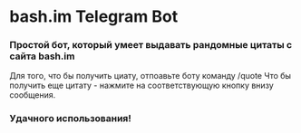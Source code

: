 # bash.im Telegram Bot

### Простой бот, который умеет выдавать рандомные цитаты с сайта bash.im

Для того, что бы получить циату, отпоавьте боту команду
    /quote
Что бы получить еще цитату - нажмите на соответствующую кнопку внизу сообщения.
### __Удачного использования!__
